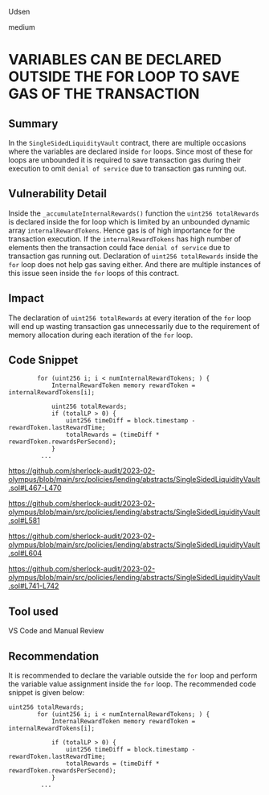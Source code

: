 Udsen

medium

# VARIABLES CAN BE DECLARED OUTSIDE THE FOR LOOP TO SAVE GAS OF THE TRANSACTION

## Summary

In the `SingleSidedLiquidityVault` contract, there are multiple occasions where the variables are declared inside `for` loops. Since most of these for loops are unbounded it is required to save transaction gas during their execution to omit `denial of service` due to transaction gas running out.

## Vulnerability Detail

Inside the `_accumulateInternalRewards()` function the `uint256 totalRewards` is declared inside the for loop which is limited by an unbounded dynamic array `internalRewardTokens`. Hence gas is of high importance for the transaction execution. If the `internalRewardTokens` has high number of elements then the transaction could face `denial of service` due to transaction gas running out. Declaration of `uint256 totalRewards` inside the `for` loop does not help gas saving either. And there are multiple instances of this issue seen inside the `for` loops of this contract.

## Impact

The declaration of `uint256 totalRewards` at every iteration of the `for` loop will end up wasting transaction gas unnecessarily due to the requirement of memory allocation during each iteration of the `for` loop.

## Code Snippet

```solidity
        for (uint256 i; i < numInternalRewardTokens; ) {
            InternalRewardToken memory rewardToken = internalRewardTokens[i];

            uint256 totalRewards;
            if (totalLP > 0) {
                uint256 timeDiff = block.timestamp - rewardToken.lastRewardTime;
                totalRewards = (timeDiff * rewardToken.rewardsPerSecond);
            }
         ...
```
https://github.com/sherlock-audit/2023-02-olympus/blob/main/src/policies/lending/abstracts/SingleSidedLiquidityVault.sol#L467-L470

https://github.com/sherlock-audit/2023-02-olympus/blob/main/src/policies/lending/abstracts/SingleSidedLiquidityVault.sol#L581

https://github.com/sherlock-audit/2023-02-olympus/blob/main/src/policies/lending/abstracts/SingleSidedLiquidityVault.sol#L604

https://github.com/sherlock-audit/2023-02-olympus/blob/main/src/policies/lending/abstracts/SingleSidedLiquidityVault.sol#L741-L742

## Tool used

VS Code and Manual Review

## Recommendation

It is recommended to declare the variable outside the `for` loop and perform the variable value assignment inside the `for` loop. The recommended code snippet is given below:

```solidity
uint256 totalRewards;
        for (uint256 i; i < numInternalRewardTokens; ) {
            InternalRewardToken memory rewardToken = internalRewardTokens[i];

            if (totalLP > 0) {
                uint256 timeDiff = block.timestamp - rewardToken.lastRewardTime;
                totalRewards = (timeDiff * rewardToken.rewardsPerSecond);
            }
         ...
```
